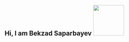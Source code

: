 ## Hi, I am Bekzad Saparbayev <img src="https://media3.giphy.com/media/v1.Y2lkPTc5MGI3NjExOHdtYnFvd2IxNzlpdjhyNzA2d3cyNG1za3M0bjYyajBjYWhrNDZyaSZlcD12MV9pbnRlcm5hbF9naWZfYnlfaWQmY3Q9cw/w1OBpBd7kJqHrJnJ13/giphy.gif" width="100px"> 
